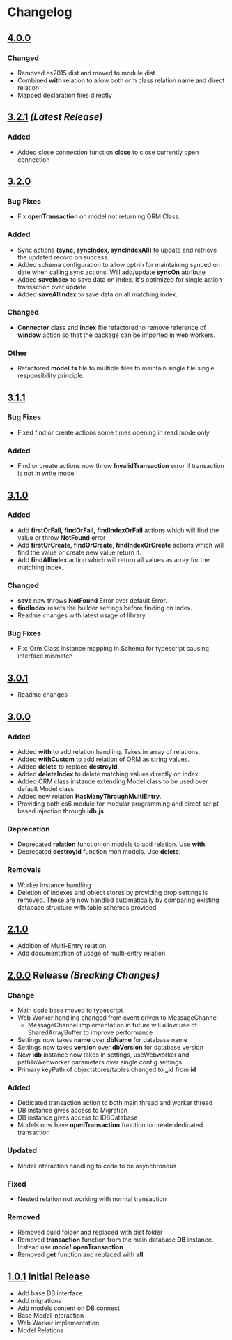 # Changelog
## [4.0.0](https://github.com/maxgaurav/indexeddb-orm/releases/tag/v4.0.0-alpha.1)

### Changed
- Removed es2015 dist and moved to module dist.
- Combined **with** relation to allow both orm class relation name and direct relation
- Mapped declaration files directly


## [3.2.1](https://github.com/maxgaurav/indexeddb-orm/releases/tag/v3.2.1) _(Latest Release)_

### Added
- Added close connection function **close** to close currently open connection 

## [3.2.0](https://github.com/maxgaurav/indexeddb-orm/releases/tag/v3.2.0)
### Bug Fixes
- Fix **openTransaction** on model not returning ORM Class.

### Added
- Sync actions **(sync, syncIndex, syncIndexAll)** to update and retrieve the updated record on success.
- Added schema configuration to allow opt-in for maintaining synced on date when calling sync actions. Will add/update **syncOn** attribute
- Added **saveIndex** to save data on index. It's optimized for single action transaction over update
- Added **saveAllIndex** to save data on all matching index.

### Changed
- **Connector** class and **index** file refactored to remove reference of **window** action so that the package can be imported in web workers. 

### Other
- Refactored **model.ts** file to multiple files to maintain single file single responsibility principle. 

## [3.1.1](https://github.com/maxgaurav/indexeddb-orm/releases/tag/v3.1.1)
### Bug Fixes
- Fixed find or create actions some times opening in read mode only

### Added
- Find or create actions now throw **InvalidTransaction** error if transaction is not in write mode

## [3.1.0](https://github.com/maxgaurav/indexeddb-orm/releases/tag/v3.1.0)
### Added
- Add **firstOrFail, findOrFail, findIndexOrFail** actions which will find the value or throw **NotFound** error
- Add **firstOrCreate, findOrCreate, findIndexOrCreate** actions which will find the value or create new value return it.
- Add **findAllIndex** action which will return all values as array for the matching index.

### Changed
- **save** now throws **NotFound** Error over default Error.
- **findIndex** resets the builder settings before finding on index.
- Readme changes with latest usage of library.

### Bug Fixes
- Fix: Orm Class instance mapping in Schema for typescript causing interface mismatch


## [3.0.1](https://github.com/maxgaurav/indexeddb-orm/releases/tag/v3.0.1)
- Readme changes

## [3.0.0](https://github.com/maxgaurav/indexeddb-orm/releases/tag/v3.0.0)

### Added
- Added **with** to add relation handling. Takes in array of relations.
- Added **withCustom** to add relation of ORM as string values.
- Added **delete** to replace **destroyId**.
- Added **deleteIndex** to delete matching values directly on index.
- Added ORM class instance extending Model class to be used over default Model class
- Added new relation **HasManyThroughMultiEntry**. 
- Providing both es6 module for modular programming and direct script based injection through **idb.js**

### Deprecation
- Deprecated **relation** function on models to add relation. Use **with**.
- Deprecated **destroyId** function mon models. Use **delete**.

### Removals
- Worker instance handling
- Deletion of indexes and object stores by providing drop settings is removed. These are now handled automatically by comparing
existing database structure with table schemas provided.

## [2.1.0](https://github.com/maxgaurav/indexeddb-orm) 
- Addition of Multi-Entry relation
- Add documentation of usage of multi-entry relation 

## [2.0.0](https://github.com/maxgaurav/indexeddb-orm) Release _(Breaking Changes)_

### Change
- Main code base moved to typescript
- Web Worker handling changed from event driven to MessageChannel
    - MessageChannel implementation in future will allow use of SharedArrayBuffer to improve performance
- Settings now takes **name** over **dbName** for database name
- Settings now takes **version** over **dbVersion** for database version
- New **idb** instance now takes in settings, useWebworker and pathToWebworker parameters over single config settings
- Primary keyPath of objectstores/tables changed to **_id** from **id**

### Added
- Dedicated transaction action to both main thread and worker thread
- DB instance gives access to Migration 
- DB instance gives access to IDBDatabase
- Models now have **openTransaction** function to create dedicated transaction

### Updated
- Model interaction handling to code to be asynchronous

### Fixed
- Nested relation not working with normal transaction

### Removed
- Removed build folder and replaced with dist folder
- Removed **transaction** function from the main database **DB** instance. Instead use **_model_.openTransaction**
- Removed **get** function and replaced with **all**. 

## [1.0.1](https://github.com/maxgaurav/indexeddb-orm/tree/orm-1.0.1) Initial Release
- Add base DB interface 
- Add migrations 
- Add models content on DB connect
- Base Model interaction
- Web Worker implementation
- Model Relations

